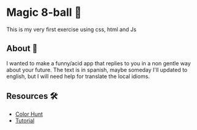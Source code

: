 # Magic 8-ball 🎱
  This is my very first exercise using css, html and Js
## About 🚀
  I wanted to make a funny/acid app that replies to you in a non gentle way about your future.
  The text is in spanish, maybe someday I'll updated to english, but I will need help for translate the local idioms.

## Resources 🛠️
  * [Color Hunt](https://colorhunt.co/) 
  * [Tutorial](https://medium.com/swlh/creating-a-magic-8-ball-in-html5-with-javascript-40df2a0c6efb)
  
